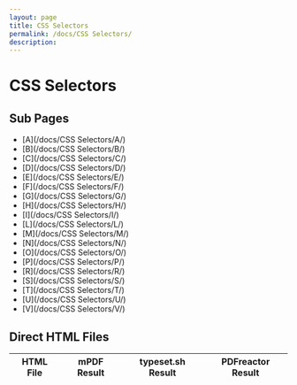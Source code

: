 ```yaml
---
layout: page
title: CSS Selectors
permalink: /docs/CSS Selectors/
description: 
---
```


# CSS Selectors

## Sub Pages
* [A](/docs/CSS Selectors/A/)
* [B](/docs/CSS Selectors/B/)
* [C](/docs/CSS Selectors/C/)
* [D](/docs/CSS Selectors/D/)
* [E](/docs/CSS Selectors/E/)
* [F](/docs/CSS Selectors/F/)
* [G](/docs/CSS Selectors/G/)
* [H](/docs/CSS Selectors/H/)
* [I](/docs/CSS Selectors/I/)
* [L](/docs/CSS Selectors/L/)
* [M](/docs/CSS Selectors/M/)
* [N](/docs/CSS Selectors/N/)
* [O](/docs/CSS Selectors/O/)
* [P](/docs/CSS Selectors/P/)
* [R](/docs/CSS Selectors/R/)
* [S](/docs/CSS Selectors/S/)
* [T](/docs/CSS Selectors/T/)
* [U](/docs/CSS Selectors/U/)
* [V](/docs/CSS Selectors/V/)


## Direct HTML Files

| HTML File | mPDF Result | typeset.sh Result | PDFreactor Result |
|---------|---------|---------|---------|
